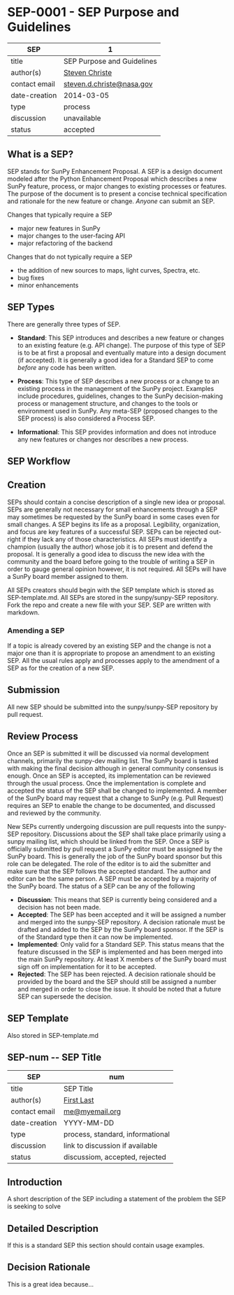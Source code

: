 # SEP-0001 - SEP Purpose and Guidelines

| SEP           | 1                                                       |
|---------------|---------------------------------------------------------|
| title         | SEP Purpose and Guidelines                              |
| author(s)     | [Steven Christe](https://orcid.org/0000-0001-6127-795X) |
| contact email | <steven.d.christe@nasa.gov>                               |
| date-creation | 2014-03-05                                              |
| type          | process                                                 |
| discussion    | unavailable                                             |
| status        | accepted                                                |

## What is a SEP?

SEP stands for SunPy Enhancement Proposal. A SEP is a design document modeled after the Python Enhancement Proposal which describes a new SunPy feature, process, or major changes to existing processes or features.
The purpose of the document is to present a concise technical specification and rationale for the new feature or change. *Anyone* can submit an SEP.

Changes that typically require a SEP

* major new features in SunPy
* major changes to the user-facing API
* major refactoring of the backend

Changes that do not typically require a SEP

* the addition of new sources to maps, light curves, Spectra, etc.
* bug fixes
* minor enhancements

## SEP Types

There are generally three types of SEP.

* **Standard**: This SEP introduces and describes a new feature or changes to an existing feature (e.g. API change). The purpose of this type of SEP is to be at first a proposal and eventually mature into a design document (if accepted). It is generally a good idea for a Standard SEP to come *before* any code has been written.

* **Process**: This type of SEP describes a new process or a change to an existing process in the management of the SunPy project. Examples include procedures, guidelines, changes to the SunPy decision-making process or management structure, and changes to the tools or environment used in SunPy. Any meta-SEP (proposed changes to the SEP process) is also considered a Process SEP.

* **Informational**: This SEP provides information and does not introduce any new features or changes nor describes a new process.

## SEP Workflow

## Creation

SEPs should contain a concise description of a single new idea or proposal. SEPs are generally not necessary for small enhancements through a SEP may sometimes be requested by the SunPy board in some cases even for small changes. A SEP begins its life as a proposal. Legibility, organization, and focus are key features of a successful SEP. SEPs can be rejected out-right if they lack any of those characteristics. All SEPs must identify a champion (usually the author) whose job it is to present and defend the proposal. It is generally a good idea to discuss the new idea with the community and the board before going to the trouble of writing a SEP in order to gauge general opinion however, it is not required. All SEPs will have a SunPy board member assigned to them.

All SEPs creators should begin with the SEP template which is stored as SEP-template.md. All SEPs are stored in the sunpy/sunpy-SEP repository. Fork the repo and create a new file with your SEP. SEP are written with markdown.

### Amending a SEP

If a topic is already covered by an existing SEP and the change is not a major one than it is appropriate to propose an amendment to an existing SEP. All the usual rules apply and processes apply to the amendment of a SEP as for the creation of a new SEP.

## Submission

All new SEP should be submitted into the sunpy/sunpy-SEP repository by pull request.

## Review Process

Once an SEP is submitted it will be discussed via normal development channels, primarily the sunpy-dev mailing list. The SunPy board is tasked with making the final decision although in general community consensus is enough. Once an SEP is accepted, its implementation can be reviewed through the usual process. Once the implementation is complete and accepted the status of the SEP shall be changed to implemented. A member of the SunPy board may request that a change to SunPy (e.g. Pull Request) requires an SEP to enable the change to be documented, and discussed and reviewed by the community.

New SEPs currently undergoing discussion are pull requests into the sunpy-SEP repository. Discussions about the SEP shall take place primarily using a sunpy mailing list, which should be linked from the SEP. Once a SEP is officially submitted by pull request a SunPy editor must be assigned by the SunPy board. This is generally the job of the SunPy board sponsor but this role can be delegated. The role of the editor is to aid the submitter and make sure that the SEP follows the accepted standard. The author and editor can be the same person. A SEP must be accepted by a majority of the SunPy board. The status of a SEP can be any of the following

* **Discussion**: This means that SEP is currently being considered and a decision has not been made.
* **Accepted**: The SEP has been accepted and it will be assigned a number and merged into the sunpy-SEP repository. A decision rationale must be drafted and added to the SEP by the SunPy board sponsor. If the SEP is of the Standard type then it can now be implemented.
* **Implemented**: Only valid for a Standard SEP. This status means that the feature discussed in the SEP is implemented and has been merged into the main SunPy repository. At least X members of the SunPy board must sign off on implementation for it to be accepted.
* **Rejected**: The SEP has been rejected. A decision rationale should be provided by the board and the SEP should still be assigned a number and merged in order to close the issue. It should be noted that a future SEP can supersede the decision.

## SEP Template

Also stored in SEP-template.md

## SEP-num -- SEP Title

| SEP           | num                              |
|---------------|----------------------------------|
| title         | SEP Title                        |
| author(s)     | [First Last](https://orcid.org/0000-0000-0000-0000) |
| contact email | <me@myemail.org>                   |
| date-creation | YYYY-MM-DD                       |
| type          | process, standard, informational |
| discussion    | link to discussion if available  |
| status        | discussiom, accepted, rejected   |

## Introduction

A short description of the SEP including a statement of the problem the SEP is seeking to solve

## Detailed Description

If this is a standard SEP this section should contain usage examples.

## Decision Rationale

This is a great idea because...
